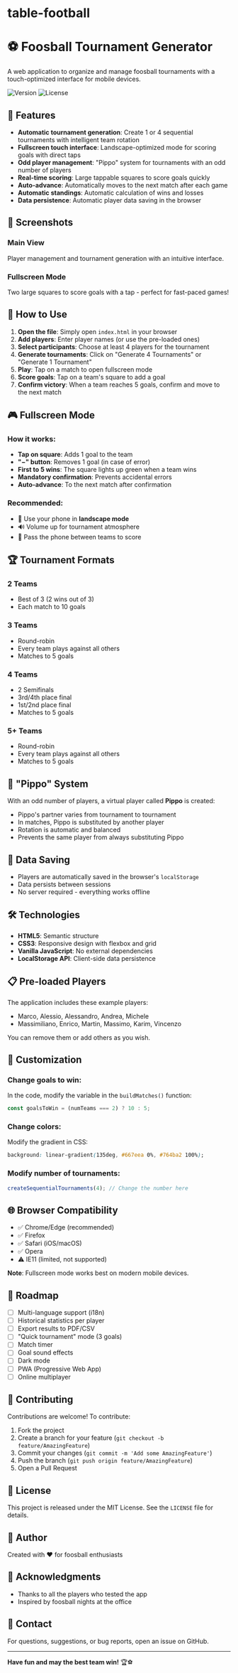 # table-football

# ⚽ Foosball Tournament Generator

A web application to organize and manage foosball tournaments with a touch-optimized interface for mobile devices.

![Version](https://img.shields.io/badge/version-2.0-blue)
![License](https://img.shields.io/badge/license-MIT-green)

## 🎯 Features

- **Automatic tournament generation**: Create 1 or 4 sequential tournaments with intelligent team rotation
- **Fullscreen touch interface**: Landscape-optimized mode for scoring goals with direct taps
- **Odd player management**: "Pippo" system for tournaments with an odd number of players
- **Real-time scoring**: Large tappable squares to score goals quickly
- **Auto-advance**: Automatically moves to the next match after each game
- **Automatic standings**: Automatic calculation of wins and losses
- **Data persistence**: Automatic player data saving in the browser

## 📱 Screenshots

### Main View
Player management and tournament generation with an intuitive interface.

### Fullscreen Mode
Two large squares to score goals with a tap - perfect for fast-paced games!

## 🚀 How to Use

1. **Open the file**: Simply open `index.html` in your browser
2. **Add players**: Enter player names (or use the pre-loaded ones)
3. **Select participants**: Choose at least 4 players for the tournament
4. **Generate tournaments**: Click on "Generate 4 Tournaments" or "Generate 1 Tournament"
5. **Play**: Tap on a match to open fullscreen mode
6. **Score goals**: Tap on a team's square to add a goal
7. **Confirm victory**: When a team reaches 5 goals, confirm and move to the next match

## 🎮 Fullscreen Mode

### How it works:
- **Tap on square**: Adds 1 goal to the team
- **"−" button**: Removes 1 goal (in case of error)
- **First to 5 wins**: The square lights up green when a team wins
- **Mandatory confirmation**: Prevents accidental errors
- **Auto-advance**: To the next match after confirmation

### Recommended:
- 📱 Use your phone in **landscape mode**
- 🔊 Volume up for tournament atmosphere
- 👥 Pass the phone between teams to score

## 🏆 Tournament Formats

### 2 Teams
- Best of 3 (2 wins out of 3)
- Each match to 10 goals

### 3 Teams
- Round-robin
- Every team plays against all others
- Matches to 5 goals

### 4 Teams
- 2 Semifinals
- 3rd/4th place final
- 1st/2nd place final
- Matches to 5 goals

### 5+ Teams
- Round-robin
- Every team plays against all others
- Matches to 5 goals

## 🤖 "Pippo" System

With an odd number of players, a virtual player called **Pippo** is created:

- Pippo's partner varies from tournament to tournament
- In matches, Pippo is substituted by another player
- Rotation is automatic and balanced
- Prevents the same player from always substituting Pippo

## 💾 Data Saving

- Players are automatically saved in the browser's `localStorage`
- Data persists between sessions
- No server required - everything works offline

## 🛠️ Technologies

- **HTML5**: Semantic structure
- **CSS3**: Responsive design with flexbox and grid
- **Vanilla JavaScript**: No external dependencies
- **LocalStorage API**: Client-side data persistence

## 📋 Pre-loaded Players

The application includes these example players:
- Marco, Alessio, Alessandro, Andrea, Michele
- Massimiliano, Enrico, Martin, Massimo, Karim, Vincenzo

You can remove them or add others as you wish.

## 🎨 Customization

### Change goals to win:
In the code, modify the variable in the `buildMatches()` function:
```javascript
const goalsToWin = (numTeams === 2) ? 10 : 5;
```

### Change colors:
Modify the gradient in CSS:
```css
background: linear-gradient(135deg, #667eea 0%, #764ba2 100%);
```

### Modify number of tournaments:
```javascript
createSequentialTournaments(4); // Change the number here
```

## 🌐 Browser Compatibility

- ✅ Chrome/Edge (recommended)
- ✅ Firefox
- ✅ Safari (iOS/macOS)
- ✅ Opera
- ⚠️ IE11 (limited, not supported)

**Note**: Fullscreen mode works best on modern mobile devices.

## 📝 Roadmap

- [ ] Multi-language support (i18n)
- [ ] Historical statistics per player
- [ ] Export results to PDF/CSV
- [ ] "Quick tournament" mode (3 goals)
- [ ] Match timer
- [ ] Goal sound effects
- [ ] Dark mode
- [ ] PWA (Progressive Web App)
- [ ] Online multiplayer

## 🤝 Contributing

Contributions are welcome! To contribute:

1. Fork the project
2. Create a branch for your feature (`git checkout -b feature/AmazingFeature`)
3. Commit your changes (`git commit -m 'Add some AmazingFeature'`)
4. Push the branch (`git push origin feature/AmazingFeature`)
5. Open a Pull Request

## 📜 License

This project is released under the MIT License. See the `LICENSE` file for details.

## 👤 Author

Created with ❤️ for foosball enthusiasts

## 🙏 Acknowledgments

- Thanks to all the players who tested the app
- Inspired by foosball nights at the office

## 📧 Contact

For questions, suggestions, or bug reports, open an issue on GitHub.

---

**Have fun and may the best team win!** 🏆⚽
